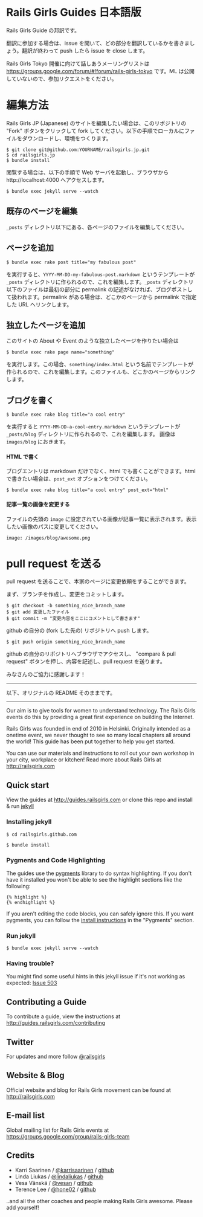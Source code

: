 # Rails Girls Guides 日本語版

Rails Girls Guide の邦訳です。

翻訳に参加する場合は、issue を開いて、どの部分を翻訳しているかを書きましょう。翻訳が終わって push したら issue を close します。

Rails Girls Tokyo 開催に向けて話しあうメーリングリストは https://groups.google.com/forum/#!forum/rails-girls-tokyo です。ML は公開していないので、参加リクエストをください。

# 編集方法

Rails Girls JP (Japanese) のサイトを編集したい場合は、このリポジトリの "Fork" ボタンをクリックして fork してください。以下の手順でローカルにファイルをダウンロードし、環境をつくります。

```
$ git clone git@github.com:YOURNAME/railsgirls.jp.git
$ cd railsgirls.jp
$ bundle install
```

閲覧する場合は、以下の手順で Web サーバを起動し、ブラウザから http://localhost:4000 へアクセスします。

```
$ bundle exec jekyll serve --watch
```

## 既存のページを編集

`_posts` ディレクトリ以下にある、各ページのファイルを編集してください。

## ページを追加

```
$ bundle exec rake post title="my fabulous post"
```

を実行すると、`YYYY-MM-DD-my-fabulous-post.markdown` というテンプレートが `_posts` ディレクトリに作られるので、これを編集します。`_posts` ディレクトリ以下のファイルは最初の部分に permalink の記述がなければ、ブログポストして扱われます。permalink がある場合は、どこかのページから permalink で指定した URL へリンクします。

## 独立したページを追加

このサイトの About や Event のような独立したページを作りたい場合は

```
$ bundle exec rake page name="something"
```

を実行します。この場合、`something/index.html` という名前でテンプレートが作られるので、これを編集します。このファイルも、どこかのページからリンクします。

## ブログを書く

```
$ bundle exec rake blog title="a cool entry"
```

を実行すると `YYYY-MM-DD-a-cool-entry.markdown` というテンプレートが `_posts/blog` ディレクトリに作られるので、これを編集します。
画像は `images/blog` におきます。

#### HTML で書く

ブログエントリは markdown だけでなく、html でも書くことができます。html で書きたい場合は、`post_ext` オプションをつけてください。

```
$ bundle exec rake blog title="a cool entry" post_ext="html"
```

#### 記事一覧の画像を変更する

ファイルの先頭の `image` に設定されている画像が記事一覧に表示されます。表示したい画像のパスに変更してください。

```
image: /images/blog/awesome.png
```

# pull request を送る

pull request を送ることで、本家のページに変更依頼をすることができます。

まず、ブランチを作成し、変更をコミットします。

```
$ git checkout -b something_nice_branch_name
$ git add 変更したファイル
$ git commit -m "変更内容をここにコメントとして書きます"
```

github の自分の (fork した先の) リポジトリへ push します。

```
$ git push origin something_nice_branch_name
```

github の自分のリポジトリへブラウザでアクセスし、 "compare & pull request" ボタンを押し、内容を記述し、pull request を送ります。

みなさんのご協力に感謝します！

---

以下、オリジナルの README そのままです。

---

Our aim is to give tools for women to understand technology. The Rails Girls events do this by providing a great first experience on building the Internet.

Rails Girls was founded in end of 2010 in Helsinki. Originally intended as a onetime event, we never thought to see so many local chapters all around the world! This guide has been put together to help you get started.

You can use our materials and instructions to roll out your own workshop in your city, workplace or kitchen! Read more about Rails Girls at http://railsgirls.com

## Quick start

View the guides at http://guides.railsgirls.com or clone this repo and install & run [jekyll](https://github.com/mojombo/jekyll)

### Installing jekyll

```
$ cd railsgirls.github.com
```

```
$ bundle install
```

### Pygments and Code Highlighting

The guides use the [pygments](http://pygments.org/) library to do syntax highlighting. If you don't have it installed you won't be able to see the highlight sections like the following:

```
{% highlight %}
{% endhighlight %}
```

If you aren't editing the code blocks, you can safely ignore this. If you want pygments, you can follow the [install instructions](https://github.com/mojombo/jekyll/wiki/Install) in the "Pygments" section.

### Run jekyll

```
$ bundle exec jekyll serve --watch
```

### Having trouble?

You might find some useful hints in this jekyll issue if it's not working as expected: [Issue 503](https://github.com/mojombo/jekyll/issues/503)

## Contributing a Guide

To contribute a guide, view the instructions at http://guides.railsgirls.com/contributing

## Twitter

For updates and more follow [@railsgirls](https://twitter.com/railsgirls)

## Website & Blog

Official website and blog for Rails Girls movement can be found at http://railsgirls.com

## E-mail list

Global mailing list for Rails Girls events at https://groups.google.com/group/rails-girls-team

## Credits

* Karri Saarinen / [@karrisaarinen](https://twitter.com/karrisaarinen) / [github](http://github.com/ksaa)
* Linda Liukas / [@lindaliukas](https://twitter.com/lindaliukas) / [github](http://github.com/lindaliukas)
* Vesa Vänskä / [@vesan](https://twitter.com/vesan) / [github](http://github.com/vesan)
* Terence Lee / [@hone02](https://twitter.com/hone02) / [github](http://github.com/hone)

..and all the other coaches and people making Rails Girls awesome. Please add yourself!
